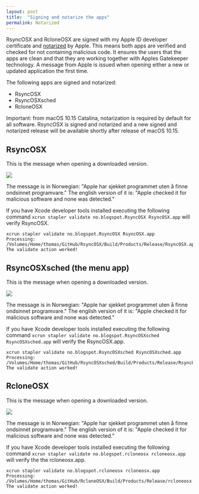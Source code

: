 ```yaml
---
layout: post
title:  "Signing and notarize the apps"
permalink: Notarized
---
```

 RsyncOSX and RcloneOSX are signed with my Apple ID developer certificate and [notarized](https://support.apple.com/en-us/HT202491) by Apple. This means both apps are verified and checked for not containing malicious code. It ensures the users that the apps are clean and that they are working together with Apples Gatekeeper technology. A message from Apple is issued when opening either a new or updated application the first time.

 The following apps are signed and notarized:

 - RsyncOSX
 - RsyncOSXsched
 - RcloneOSX

 Important: from macOS 10.15 Catalina, notarization is required by default for all software. RsyncOSX is signed and notarized and a new signed and notarized release will be available shortly after release of macOS 10.15.

## RsyncOSX

This is the message when opening a downloaded version.

![](/images/RsyncOSX/master/notarize/verifyRsyncOSX.png)

The message is in Norwegian: "Apple har sjekket programmet uten å finne ondsinnet programvare."  The english version of it is: "Apple checked it for malicious software and none was detected."

If you have Xcode developer tools installed executing the following command `xcrun stapler validate no.blogspot.RsyncOSX RsyncOSX.app` will verify RsyncOSX.
```
xcrun stapler validate no.blogspot.RsyncOSX RsyncOSX.app
Processing: /Volumes/Home/thomas/GitHub/RsyncOSX/Build/Products/Release/RsyncOSX.app
The validate action worked!
```
## RsyncOSXsched (the menu app)

This is the message when opening a downloaded version.

![](/images/RsyncOSX/master/notarize/verifyRsyncOSXsched.png)

The message is in Norwegian: "Apple har sjekket programmet uten å finne ondsinnet programvare."  The english version of it is: "Apple checked it for malicious software and none was detected."

If you have Xcode developer tools installed executing the following command `xcrun stapler validate no.blogspot.RsyncOSXsched RsyncOSXsched.app` will verify the RsyncOSX.app.
```
xcrun stapler validate no.blogspot.RsyncOSXsched RsyncOSXsched.app
Processing: /Volumes/Home/thomas/GitHub/RsyncOSXsched/Build/Products/Release/RsyncOSXsched.app
The validate action worked!
```

## RcloneOSX

This is the message when opening a downloaded version.

![](/images/RsyncOSX/master/notarize/verifyRcloneOSX.png)

The message is in Norwegian: "Apple har sjekket programmet uten å finne ondsinnet programvare."  The english version of it is: "Apple checked it for malicious software and none was detected."

If you have Xcode developer tools installed executing the following command `xcrun stapler validate no.blogspot.rcloneosx rcloneosx.app` will verify the the rcloneosx.app.
```
xcrun stapler validate no.blogspot.rcloneosx rcloneosx.app
Processing: /Volumes/Home/thomas/GitHub/RcloneOSX/Build/Products/Release/rcloneosx.app
The validate action worked!
```
